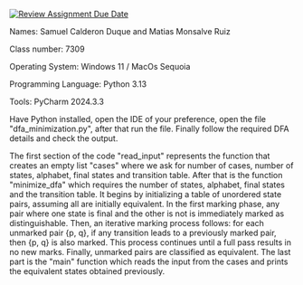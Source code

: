 [![Review Assignment Due Date](https://classroom.github.com/assets/deadline-readme-button-22041afd0340ce965d47ae6ef1cefeee28c7c493a6346c4f15d667ab976d596c.svg)](https://classroom.github.com/a/95BWY5mA)

Names: Samuel Calderon Duque and Matias Monsalve Ruiz

Class number: 7309

Operating System: Windows 11 / MacOs Sequoia

Programming Language: Python 3.13

Tools: PyCharm 2024.3.3

Have Python installed, open the IDE of your preference, open the file "dfa_minimization.py", after that run the file. Finally follow the required DFA details and check the output.

The first section of the code "read_input" represents the function that creates an empty list "cases" where we ask for number of cases, number of states, alphabet, final states and transition table.
After that is the function "minimize_dfa" which requires the number of states, alphabet, final states and the transition table. It begins by initializing a table of unordered state pairs, assuming all are initially equivalent. In the first marking phase, any pair where one state is final and the other is not is immediately marked as distinguishable. Then, an iterative marking process follows: for each unmarked pair {p, q}, if any transition leads to a previously marked pair, then {p, q} is also marked. This process continues until a full pass results in no new marks. Finally, unmarked pairs are classified as equivalent. The last part is the "main" function which reads the input from the cases and prints the equivalent states obtained previously.
